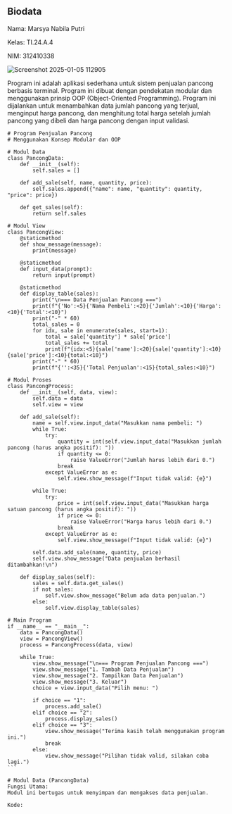 ## Biodata
Nama: Marsya Nabila Putri

Kelas: TI.24.A.4

NIM: 312410338

![Screenshot 2025-01-05 112905](https://github.com/user-attachments/assets/05ea6a1a-3fc2-42c8-b8b6-a036d978d77b)

Program ini adalah aplikasi sederhana untuk sistem penjualan pancong berbasis terminal. Program ini dibuat dengan pendekatan modular dan menggunakan prinsip OOP (Object-Oriented Programming). Program ini dijalankan untuk menambahkan data jumlah pancong yang terjual, menginput harga pancong, dan menghitung total harga setelah jumlah pancong yang dibeli dan harga pancong dengan input validasi.

````
# Program Penjualan Pancong
# Menggunakan Konsep Modular dan OOP

# Modul Data
class PancongData:
    def __init__(self):
        self.sales = []

    def add_sale(self, name, quantity, price):
        self.sales.append({"name": name, "quantity": quantity, "price": price})

    def get_sales(self):
        return self.sales

# Modul View
class PancongView:
    @staticmethod
    def show_message(message):
        print(message)

    @staticmethod
    def input_data(prompt):
        return input(prompt)

    @staticmethod
    def display_table(sales):
        print("\n=== Data Penjualan Pancong ===")
        print(f"{'No':<5}{'Nama Pembeli':<20}{'Jumlah':<10}{'Harga':<10}{'Total':<10}")
        print("-" * 60)
        total_sales = 0
        for idx, sale in enumerate(sales, start=1):
            total = sale['quantity'] * sale['price']
            total_sales += total
            print(f"{idx:<5}{sale['name']:<20}{sale['quantity']:<10}{sale['price']:<10}{total:<10}")
        print("-" * 60)
        print(f"{'':<35}{'Total Penjualan':<15}{total_sales:<10}")

# Modul Proses
class PancongProcess:
    def __init__(self, data, view):
        self.data = data
        self.view = view

    def add_sale(self):
        name = self.view.input_data("Masukkan nama pembeli: ")
        while True:
            try:
                quantity = int(self.view.input_data("Masukkan jumlah pancong (harus angka positif): "))
                if quantity <= 0:
                    raise ValueError("Jumlah harus lebih dari 0.")
                break
            except ValueError as e:
                self.view.show_message(f"Input tidak valid: {e}")

        while True:
            try:
                price = int(self.view.input_data("Masukkan harga satuan pancong (harus angka positif): "))
                if price <= 0:
                    raise ValueError("Harga harus lebih dari 0.")
                break
            except ValueError as e:
                self.view.show_message(f"Input tidak valid: {e}")

        self.data.add_sale(name, quantity, price)
        self.view.show_message("Data penjualan berhasil ditambahkan!\n")

    def display_sales(self):
        sales = self.data.get_sales()
        if not sales:
            self.view.show_message("Belum ada data penjualan.")
        else:
            self.view.display_table(sales)

# Main Program
if __name__ == "__main__":
    data = PancongData()
    view = PancongView()
    process = PancongProcess(data, view)

    while True:
        view.show_message("\n=== Program Penjualan Pancong ===")
        view.show_message("1. Tambah Data Penjualan")
        view.show_message("2. Tampilkan Data Penjualan")
        view.show_message("3. Keluar")
        choice = view.input_data("Pilih menu: ")

        if choice == "1":
            process.add_sale()
        elif choice == "2":
            process.display_sales()
        elif choice == "3":
            view.show_message("Terima kasih telah menggunakan program ini.")
            break
        else:
            view.show_message("Pilihan tidak valid, silakan coba lagi.")
```

# Modul Data (PancongData)
Fungsi Utama:
Modul ini bertugas untuk menyimpan dan mengakses data penjualan.

Kode:


